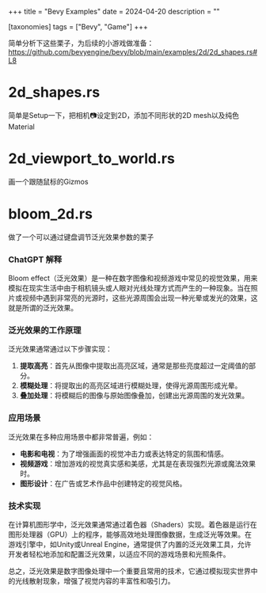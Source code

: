+++
title = "Bevy Examples"
date = 2024-04-20
description = ""

[taxonomies]
tags = ["Bevy", "Game"]
+++


简单分析下这些栗子，为后续的小游戏做准备：
https://github.com/bevyengine/bevy/blob/main/examples/2d/2d_shapes.rs#L8

# 2d_shapes.rs
简单是Setup一下，把相机📷设定到2D，添加不同形状的2D mesh以及纯色Material

# 2d_viewport_to_world.rs
画一个跟随鼠标的Gizmos

# bloom_2d.rs
做了一个可以通过键盘调节泛光效果参数的栗子

### ChatGPT 解释
Bloom effect（泛光效果）是一种在数字图像和视频游戏中常见的视觉效果，用来模拟在现实生活中由于相机镜头或人眼对光线处理方式而产生的一种现象。当在照片或视频中遇到非常亮的光源时，这些光源周围会出现一种光晕或发光的效果，这就是所谓的泛光效果。

### 泛光效果的工作原理
泛光效果通常通过以下步骤实现：
1. **提取高亮**：首先从图像中提取出高亮区域，通常是那些亮度超过一定阈值的部分。
2. **模糊处理**：将提取出的高亮区域进行模糊处理，使得光源周围形成光晕。
3. **叠加处理**：将模糊后的图像与原始图像叠加，创建出光源周围的发光效果。

### 应用场景
泛光效果在多种应用场景中都非常普遍，例如：
- **电影和电视**：为了增强画面的视觉冲击力或表达特定的氛围和情感。
- **视频游戏**：增加游戏的视觉真实感和美感，尤其是在表现强烈光源或魔法效果时。
- **图形设计**：在广告或艺术作品中创建特定的视觉风格。

### 技术实现
在计算机图形学中，泛光效果通常通过着色器（Shaders）实现。着色器是运行在图形处理器（GPU）上的程序，能够高效地处理图像数据，生成泛光等效果。在游戏引擎中，如Unity或Unreal Engine，通常提供了内置的泛光效果工具，允许开发者轻松地添加和配置泛光效果，以适应不同的游戏场景和光照条件。

总之，泛光效果是数字图像处理中一个重要且常用的技术，它通过模拟现实世界中的光线散射现象，增强了视觉内容的丰富性和吸引力。